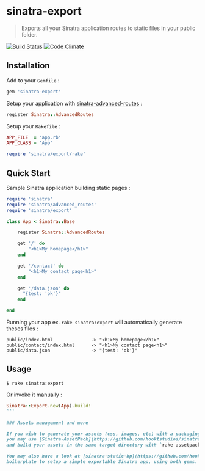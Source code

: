 # sinatra-export

> Exports all your Sinatra application routes to static files in your public folder.

[![Build Status](https://travis-ci.org/hooktstudios/sinatra-export.png)](https://travis-ci.org/hooktstudios/sinatra-export)
[![Code Climate](https://codeclimate.com/badge.png)](https://codeclimate.com/github/hooktstudios/sinatra-export)

## Installation

Add to your `Gemfile` :

```ruby
gem 'sinatra-export'
```

Setup your application with [sinatra-advanced-routes](https://github.com/hooktstudios/sinatra-advanced-routes) :

```ruby
register Sinatra::AdvancedRoutes
```

Setup your `Rakefile` :

```ruby
APP_FILE  = 'app.rb'
APP_CLASS = 'App'

require 'sinatra/export/rake'
```

## Quick Start

Sample Sinatra application building static pages :

```ruby
require 'sinatra'
require 'sinatra/advanced_routes'
require 'sinatra/export'

class App < Sinatra::Base

    register Sinatra::AdvancedRoutes

    get '/' do    
        "<h1>My homepage</h1>"
    end

    get '/contact' do
        "<h1>My contact page<h1>"
    end

    get '/data.json' do
      "{test: 'ok'}"
    end

end
```

Running your app ex. `rake sinatra:export` will automatically generate theses files :

    public/index.html              -> "<h1>My homepage</h1>"
    public/contact/index.html      -> "<h1>My contact page<h1>"
    public/data.json               -> "{test: 'ok'}"

## Usage

    $ rake sinatra:export

Or invoke it manually :

````ruby
Sinatra::Export.new(App).build!
```

### Assets management and more

If you wish to generate your assets (css, images, etc) with a packaging system,
you may use [Sinatra-AssetPack](https://github.com/hooktstudios/sinatra-assetpack)
and build your assets in the same target directory with `rake assetpack:build` task.

You may also have a look at [sinatra-static-bp](https://github.com/hooktstudios/sinatra-static-bp)
boilerplate to setup a simple exportable Sinatra app, using both gems.